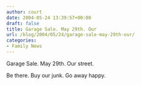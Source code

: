 ```yaml
---
author: court
date: 2004-05-24 13:39:57+00:00
draft: false
title: Garage Sale. May 29th. Our
url: /blog/2004/05/24/garage-sale-may-29th-our/
categories:
- Family News
---
```


Garage Sale.  May 29th.  Our street.

Be there.  Buy our junk.  Go away happy.
